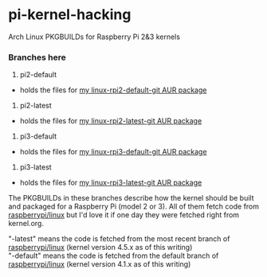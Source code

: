 # pi-kernel-hacking
Arch Linux PKGBUILDs for Raspberry Pi 2&amp;3 kernels

### Branches here
1. pi2-default
 - holds the files for [my linux-rpi2-default-git AUR package](https://aur.archlinux.org/packages/linux-rpi2-default-git/) 
1. pi2-latest
 - holds the files for [my linux-rpi2-latest-git AUR package](https://aur.archlinux.org/packages/linux-rpi2-latest-git/)
1. pi3-default
 - holds the files for [my linux-rpi3-default-git AUR package](https://aur.archlinux.org/packages/linux-rpi3-default-git/)
1. pi3-latest
 - holds the files for [my linux-rpi3-latest-git AUR package](https://aur.archlinux.org/packages/linux-rpi3-latest-git/)

The PKGBUILDs in these branches describe how the kernel should be built and packaged for a Raspberry Pi (model 2 or 3). All of them fetch code from [raspberrypi/linux](https://github.com/raspberrypi/linux) but I'd love it if one day they were fetched right from kernel.org.

"-latest" means the code is fetched from the most recent branch of [raspberrypi/linux](https://github.com/raspberrypi/linux) (kernel version 4.5.x as of this writing)  
"-default" means the code is fetched from the default branch of [raspberrypi/linux](https://github.com/raspberrypi/linux) (kernel version 4.1.x as of this writing)  
